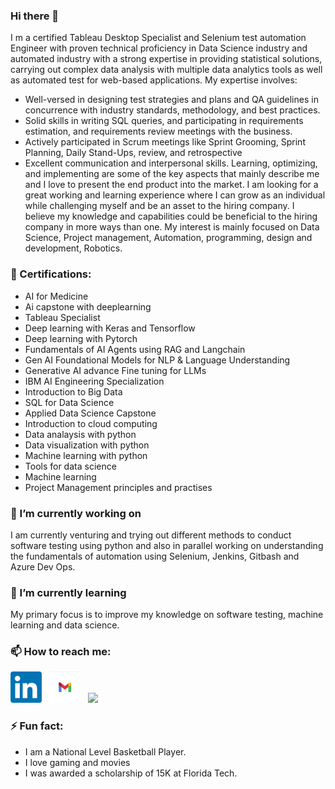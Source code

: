 ### Hi there 👋

I m a certified Tableau Desktop Specialist and Selenium test automation Engineer with proven technical proficiency in Data Science industry and automated industry with a strong expertise in providing statistical solutions, carrying out complex data analysis with multiple data analytics tools as well as automated test for web-based applications. My expertise involves:
* Well-versed in designing test strategies and plans and QA guidelines in concurrence with industry standards, methodology, and best practices.
* Solid skills in writing SQL queries, and participating in requirements estimation, and requirements review meetings with the business.
*	Actively participated in Scrum meetings like Sprint Grooming, Sprint Planning, Daily Stand-Ups, review, and retrospective
*	Excellent communication and interpersonal skills.
Learning, optimizing, and implementing are some of the key aspects that mainly describe me and I love to present the end product into the market. I am looking for a great working and learning experience where I can grow as an individual while challenging myself and be an asset to the hiring company. I believe my knowledge and capabilities could be beneficial to the hiring company in more ways than one. 
My interest is mainly focused on Data Science, Project management, Automation, programming,  design and development, Robotics.

### 🏅 Certifications: 
* AI for Medicine
* Ai capstone with deeplearning
* Tableau Specialist
* Deep learning with Keras and Tensorflow
* Deep learning with Pytorch
* Fundamentals of AI Agents using RAG and Langchain
* Gen AI Foundational Models for NLP & Language Understanding 
* Generative AI advance Fine tuning for LLMs
* IBM AI Engineering Specialization
* Introduction to Big Data
* SQL for Data Science
* Applied Data Science Capstone
* Introduction to cloud computing
* Data analaysis with python
* Data visualization with python
* Machine learning with python
* Tools for data science
* Machine learning
* Project Management principles and practises

### 🔭 I’m currently working on 

I am currently venturing and trying out different methods to conduct software testing using python and also in parallel working on understanding the fundamentals of automation using Selenium, Jenkins, Gitbash and Azure Dev Ops.

### 🌱 I’m currently learning

My primary focus is to improve my knowledge on software testing, machine learning and data science. 


### 📫 How to reach me:
<a href="https://www.linkedin.com/in/arun-ramachandran-a2019a/"><img height="50" src="https://github.com/Arun-K-Ram/Arun-K-Ram/blob/main/linkedin.png"></a>&nbsp;&nbsp;
<a href="https://mail.google.com/mail/u/0/#inbox"><img height="50" src="https://github.com/Arun-K-Ram/Arun-K-Ram/blob/main/workspace-new-gmail-icon.png"></a>&nbsp;&nbsp;
<a href="https://aibycode.vercel.app/">
  <img src="https://dummyimage.com/150x150/000/fff&text=Portfolio" height="50">
</a>


### ⚡ Fun fact: 

* I am a National Level Basketball Player.
* I love gaming and movies
* I was awarded a scholarship of 15K at Florida Tech.



